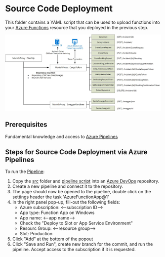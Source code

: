 # Source Code Deployment

This folder contains a YAML script that can be used to upload functions into your [Azure Functions](https://azure.microsoft.com/en-us/services/functions/) resource that you deployed in the previous step.

![Azure Function Architecture](../References/architecture_function.jpg)
 
## Prerequisites
Fundamental knowledge and access to [Azure Pipelines](https://azure.microsoft.com/en-us/services/devops/pipelines/)


## Steps for Source Code Deployment via Azure Pipelines

To run the [Pipeline](./azure-pipelines.yml):

1. Copy the [src](./01_Source_Code_Deployment/src) folder and [pipeline script](./01_Source_Code_Deployment/azure-pipelines.yml) into an [Azure DevOps](https://azure.microsoft.com/en-us/services/devops/) repository.
2. Create a new pipeline and connect it to the repository.
3. The page should now be opened to the pipeline, double click on the settings header the task 'AzureFunctionApp@1'
4. In the right panel pop-up, fill-out the following fields:
    - Azure subscription: <--subscription ID-->
    - App type: Function App on Windows
    - App name: <--app name-->
    - Check the "Deploy to Slot or App Service Environment"
    - Resourc Group: <--resource group-->
    - Slot: Production
5. Click "Add" at the bottom of the popout
6. Click "Save and Run", create new branch for the commit, and run the pipeline. Accept access to the subscription if it is requested.